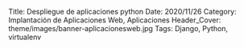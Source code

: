Title: Despliegue de aplicaciones python
Date: 2020/11/26
Category: Implantación de Aplicaciones Web, Aplicaciones
Header_Cover: theme/images/banner-aplicacionesweb.jpg
Tags: Django, Python, virtualenv
